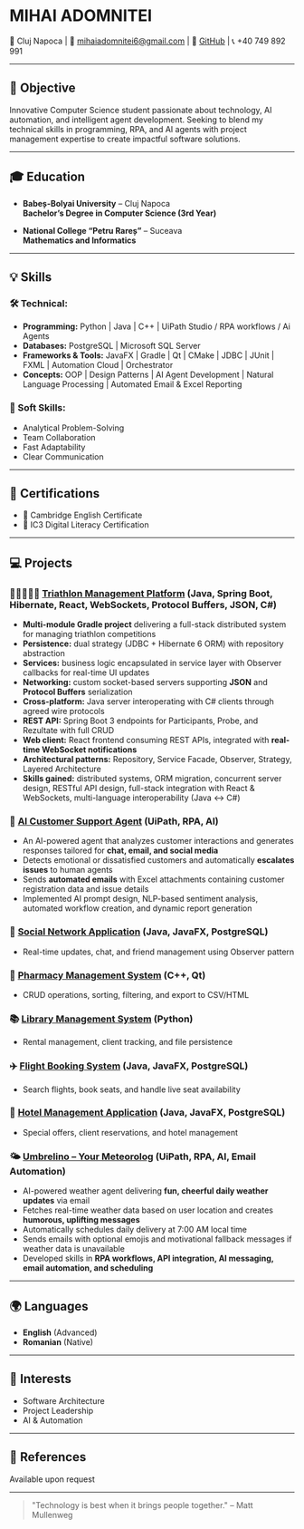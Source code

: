 # MIHAI ADOMNITEI

📍 Cluj Napoca | 📧 [mihaiadomnitei6@gmail.com](mailto:mihaiadomnitei6@gmail.com) | 🔗 [GitHub](https://github.com/MihaiAdomnitei) | 📞 +40 749 892 991

---

## 🚀 Objective

Innovative Computer Science student passionate about technology, AI automation, and intelligent agent development. Seeking to blend my technical skills in programming, RPA, and AI agents with project management expertise to create impactful software solutions.

---

## 🎓 Education

- **Babeș-Bolyai University** – Cluj Napoca  
  **Bachelor’s Degree in Computer Science (3rd Year)**

- **National College “Petru Rareș”** – Suceava  
  **Mathematics and Informatics**

---

## 💡 Skills

### 🛠️ Technical:

- **Programming:** Python | Java | C++ | UiPath Studio / RPA workflows / Ai Agents
- **Databases:** PostgreSQL | Microsoft SQL Server  
- **Frameworks & Tools:** JavaFX | Gradle | Qt | CMake | JDBC | JUnit | FXML | Automation Cloud | Orchestrator  
- **Concepts:** OOP | Design Patterns | AI Agent Development | Natural Language Processing | Automated Email & Excel Reporting  

### 🔧 Soft Skills:

- Analytical Problem-Solving  
- Team Collaboration  
- Fast Adaptability  
- Clear Communication  

---

## 📜 Certifications

- 🏅 Cambridge English Certificate  
- 🏅 IC3 Digital Literacy Certification  

---

## 💻 Projects

### 🏊‍♂️🚴‍♂️🏃 [Triathlon Management Platform](https://github.com/MihaiAdomnitei/Triatlon-Management-Platform) (Java, Spring Boot, Hibernate, React, WebSockets, Protocol Buffers, JSON, C#)
- **Multi-module Gradle project** delivering a full-stack distributed system for managing triathlon competitions  
- **Persistence:** dual strategy (JDBC + Hibernate 6 ORM) with repository abstraction  
- **Services:** business logic encapsulated in service layer with Observer callbacks for real-time UI updates  
- **Networking:** custom socket-based servers supporting **JSON** and **Protocol Buffers** serialization  
- **Cross-platform:** Java server interoperating with C# clients through agreed wire protocols  
- **REST API:** Spring Boot 3 endpoints for Participants, Probe, and Rezultate with full CRUD  
- **Web client:** React frontend consuming REST APIs, integrated with **real-time WebSocket notifications**  
- **Architectural patterns:** Repository, Service Facade, Observer, Strategy, Layered Architecture  
- **Skills gained:** distributed systems, ORM migration, concurrent server design, RESTful API design, full-stack integration with React & WebSockets, multi-language interoperability (Java ↔ C#)

### 🤖 [AI Customer Support Agent](https://github.com/MihaiAdomnitei/AI-Customer-Support-Agent) (UiPath, RPA, AI)
- An AI-powered agent that analyzes customer interactions and generates responses tailored for **chat, email, and social media**  
- Detects emotional or dissatisfied customers and automatically **escalates issues** to human agents  
- Sends **automated emails** with Excel attachments containing customer registration data and issue details  
- Implemented AI prompt design, NLP-based sentiment analysis, automated workflow creation, and dynamic report generation

### 🌟 [Social Network Application](https://github.com/MihaiAdomnitei/social-networkApp) (Java, JavaFX, PostgreSQL)
- Real-time updates, chat, and friend management using Observer pattern

### 💊 [Pharmacy Management System](https://github.com/MihaiAdomnitei/Farmacy) (C++, Qt)
- CRUD operations, sorting, filtering, and export to CSV/HTML

### 📚 [Library Management System](https://github.com/MihaiAdomnitei/Library) (Python)
- Rental management, client tracking, and file persistence

### ✈️ [Flight Booking System](https://github.com/MihaiAdomnitei/Ticketing-App) (Java, JavaFX, PostgreSQL)
- Search flights, book seats, and handle live seat availability

### 🏨 [Hotel Management Application](https://github.com/MihaiAdomnitei/HotelManagement) (Java, JavaFX, PostgreSQL)
- Special offers, client reservations, and hotel management

### 🌤️ [Umbrelino – Your Meteorolog](https://github.com/MihaiAdomnitei/Umbrelino-WeatherBot) (UiPath, RPA, AI, Email Automation)
- AI-powered weather agent delivering **fun, cheerful daily weather updates** via email  
- Fetches real-time weather data based on user location and creates **humorous, uplifting messages**  
- Automatically schedules daily delivery at 7:00 AM local time  
- Sends emails with optional emojis and motivational fallback messages if weather data is unavailable  
- Developed skills in **RPA workflows, API integration, AI messaging, email automation, and scheduling**

---

## 🌍 Languages

- **English** (Advanced)  
- **Romanian** (Native)  

---

## 🎯 Interests

- Software Architecture  
- Project Leadership  
- AI & Automation  

---

## 🔎 References

Available upon request

---

> "Technology is best when it brings people together." – Matt Mullenweg
